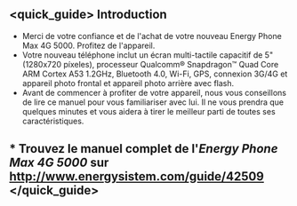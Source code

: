 ## <quick_guide> Introduction

* Merci de votre confiance et de l'achat de votre nouveau Energy Phone Max 4G 5000. Profitez de l'appareil.
*	Votre nouveau téléphone inclut un écran multi-tactile capacitif de 5" (1280x720 píxeles), processeur Qualcomm® Snapdragon™ Quad Core ARM Cortex A53 1.2GHz, Bluetooth 4.0, Wi-Fi, GPS, connexion 3G/4G et appareil photo frontal et appareil photo arrière avec flash.
* Avant de commencer à profiter de votre appareil, nous vous conseillons de lire ce manuel pour vous familiariser avec lui. Il ne vous prendra que quelques minutes et vous aidera à tirer le meilleur parti de toutes ses caractéristiques.


## <unique> * Trouvez le manuel complet de l'*Energy Phone Max 4G 5000* sur http://www.energysistem.com/guide/42509 </unique> </quick_guide>

